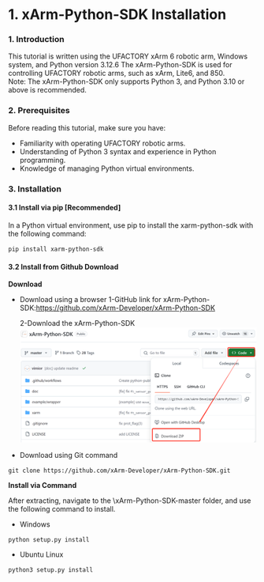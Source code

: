 # 1. xArm-Python-SDK Installation

### 1. Introduction

This tutorial is written using the UFACTORY xArm 6 robotic arm, Windows system, and Python version 3.12.6 The xArm-Python-SDK is used for controlling UFACTORY robotic arms, such as xArm, Lite6, and 850.\
Note: The xArm-Python-SDK only supports Python 3, and Python 3.10 or above is recommended.

### 2. Prerequisites

Before reading this tutorial, make sure you have:

* Familiarity with operating UFACTORY robotic arms.
* Understanding of Python 3 syntax and experience in Python programming.
* Knowledge of managing Python virtual environments.

### 3. Installation

#### 3.1 Install via pip \[Recommended]

In a Python virtual environment, use pip to install the xarm-python-sdk with the following command:

```
pip install xarm-python-sdk
```

#### 3.2 Install from Github Download

**Download**

*   Download using a browser
    1-GitHub link for xArm-Python-SDK:https://github.com/xArm-Developer/xArm-Python-SDK
    
    2-Download the xArm-Python-SDK
    ![](assets/xarm_python_sdk_download.png)
* Download using Git command

```
git clone https://github.com/xArm-Developer/xArm-Python-SDK.git
```

**Install via Command**

After extracting, navigate to the \xArm-Python-SDK-master folder, and use the following command to install.

* Windows

```
python setup.py install
```

* Ubuntu Linux

```
python3 setup.py install
```
